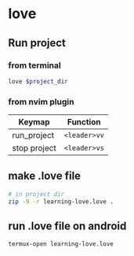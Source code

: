 # love

## Run project

### from terminal
```bash
love $project_dir
```

### from nvim plugin

| Keymap | Function |
| --- | --- |
| run_project | `<leader>vv` |
| stop project | `<leader>vs` |

## make .love file
```bash
# in project dir
zip -9 -r learning-love.love .
```

## run .love file on android
```bash
termux-open learning-love.love
```
